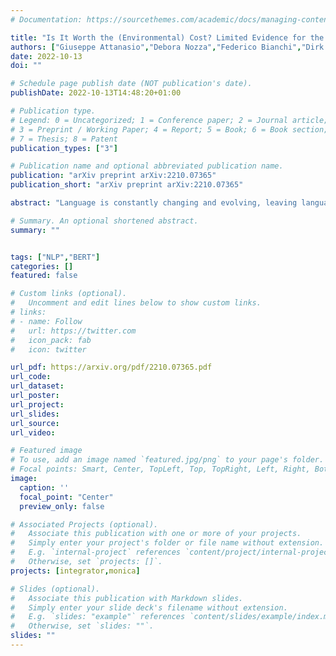 ```yaml
---
# Documentation: https://sourcethemes.com/academic/docs/managing-content/

title: "Is It Worth the (Environmental) Cost? Limited Evidence for the Benefits of Diachronic Continuous Training"
authors: ["Giuseppe Attanasio","Debora Nozza","Federico Bianchi","Dirk Hovy"]
date: 2022-10-13
doi: ""

# Schedule page publish date (NOT publication's date).
publishDate: 2022-10-13T14:48:20+01:00

# Publication type.
# Legend: 0 = Uncategorized; 1 = Conference paper; 2 = Journal article;
# 3 = Preprint / Working Paper; 4 = Report; 5 = Book; 6 = Book section;
# 7 = Thesis; 8 = Patent
publication_types: ["3"]

# Publication name and optional abbreviated publication name.
publication: "arXiv preprint arXiv:2210.07365"
publication_short: "arXiv preprint arXiv:2210.07365"

abstract: "Language is constantly changing and evolving, leaving language models to quickly become outdated, both factually and linguistically. Recent research proposes we continuously update our models using new data. Continuous training allows us to teach language models about new events and facts and changing norms. However, continuous training also means continuous costs. We show there is currently limited evidence for the benefits of continuous training, be it for the actual downstream performance or the environmental cost. Our results show continuous training does not significantly improve performance. While it is clear that, sooner or later, our language models need to be updated, it is unclear when this effort is worth the cost. We call for a critical reflection about when and how to use continuous training and for more benchmarks to support this research direction."

# Summary. An optional shortened abstract.
summary: ""


tags: ["NLP","BERT"]
categories: []
featured: false

# Custom links (optional).
#   Uncomment and edit lines below to show custom links.
# links:
# - name: Follow
#   url: https://twitter.com
#   icon_pack: fab
#   icon: twitter

url_pdf: https://arxiv.org/pdf/2210.07365.pdf
url_code:
url_dataset:
url_poster:
url_project:
url_slides:
url_source:
url_video:

# Featured image
# To use, add an image named `featured.jpg/png` to your page's folder.
# Focal points: Smart, Center, TopLeft, Top, TopRight, Left, Right, BottomLeft, Bottom, BottomRight.
image:
  caption: ''
  focal_point: "Center"
  preview_only: false

# Associated Projects (optional).
#   Associate this publication with one or more of your projects.
#   Simply enter your project's folder or file name without extension.
#   E.g. `internal-project` references `content/project/internal-project/index.md`.
#   Otherwise, set `projects: []`.
projects: [integrator,monica]

# Slides (optional).
#   Associate this publication with Markdown slides.
#   Simply enter your slide deck's filename without extension.
#   E.g. `slides: "example"` references `content/slides/example/index.md`.
#   Otherwise, set `slides: ""`.
slides: ""
---
```

